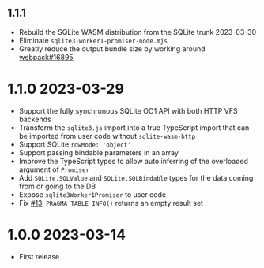 ## 1.1.1

- Rebuild the SQLite WASM distribution from the SQLite trunk 2023-03-30
- Eliminate `sqlite3-worker1-promiser-node.mjs`
- Greatly reduce the output bundle size by working around [webpack#16895](https://github.com/webpack/webpack/issues/16895)

# 1.1.0 2023-03-29

- Support the fully synchronous SQLite OO1 API with both HTTP VFS backends
- Transform the `sqlite3.js` import into a true TypeScript import that can be imported from user code without `sqlite-wasm-http`
- Support SQLite `rowMode: 'object'`
- Support passing bindable parameters in an array
- Improve the TypeScript types to allow auto inferring of the overloaded argument of `Promiser`
- Add `SQLite.SQLValue` and `SQLite.SQLBindable` types for the data coming from or going to the DB
- Expose `sqlite3Worker1Promiser` to user code
- Fix [#13](https://github.com/mmomtchev/sqlite-wasm-http/issues/13), `PRAGMA TABLE_INFO()` returns an empty result set

# 1.0.0 2023-03-14

- First release
